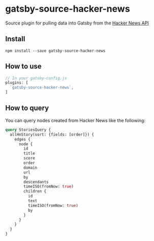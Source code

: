 # gatsby-source-hacker-news

Source plugin for pulling data into Gatsby from the [Hacker News
API](https://github.com/HackerNews/API)

## Install

`npm install --save gatsby-source-hacker-news`

## How to use

```javascript
// In your gatsby-config.js
plugins: [
  `gatsby-source-hacker-news`,
]
```

## How to query

You can query nodes created from Hacker News like the following:

```graphql
query StoriesQuery {
  allHnStory(sort: {fields: [order]}) {
    edges {
      node {
        id
        title
        score
        order
        domain
        url
        by
        descendants
        timeISO(fromNow: true)
        children {
          id
          text
          timeISO(fromNow: true)
          by
        }
      }
    }
  }
}
```
